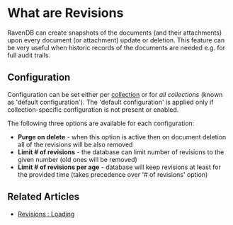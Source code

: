# What are Revisions

RavenDB can create snapshots of the documents (and their attachments) upon every document (or attachment) update or deletion. This feature can be very useful when historic records of the documents are needed e.g. for full audit trails.

## Configuration

Configuration can be set either per [collection](../../../client-api/faq/what-is-a-collection) or for _all collections_ (known as 'default configuration'). The 'default configuration' is applied only if collection-specific configuration is not present or enabled.

The following three options are available for each configuration:

- **Purge on delete** - when this option is active then on document deletion all of the revisions will be also removed
- **Limit # of revisions** - the database can limit number of revisions to the given number (old ones will be removed)
- **Limit # of revisions per age** - database will keep revisions at least for the provided time (takes precedence over '# of revisions' option)

## Related Articles

- [Revisions : Loading](../../../client-api/session/revisions/loading)
